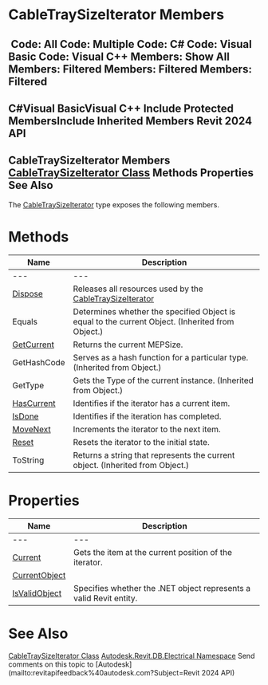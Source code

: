 # CableTraySizeIterator Members

﻿
 Code: All Code: Multiple Code: C# Code: Visual Basic Code: Visual C++  Members: Show All Members: Filtered Members: Filtered Members: Filtered   
---  
C#Visual BasicVisual C++
Include Protected MembersInclude Inherited Members
Revit 2024 API  
---  
CableTraySizeIterator Members  
[CableTraySizeIterator Class](474b13d0-1543-32d8-bb41-205d8cdd449f.md "CableTraySizeIterator Class") Methods Properties See Also  
---  
The [CableTraySizeIterator](474b13d0-1543-32d8-bb41-205d8cdd449f.md "CableTraySizeIterator Class") type exposes the following members.
# Methods
| Name | Description |
| --- | --- |
| --- | --- | --- |
| [Dispose](dbcdd265-1bc2-2b01-35d1-7e246a4d2a83.md "Dispose Method") | Releases all resources used by the [CableTraySizeIterator](474b13d0-1543-32d8-bb41-205d8cdd449f.md "CableTraySizeIterator Class") |
| Equals | Determines whether the specified Object is equal to the current Object. (Inherited from Object.) |
| [GetCurrent](9685cd25-4b38-fc59-5acb-240d6e9f9ee2.md "GetCurrent Method") | Returns the current MEPSize. |
| GetHashCode | Serves as a hash function for a particular type.  (Inherited from Object.) |
| GetType | Gets the Type of the current instance. (Inherited from Object.) |
| [HasCurrent](2e236a2a-52b2-4371-b1eb-f49c2f590267.md "HasCurrent Method") | Identifies if the iterator has a current item. |
| [IsDone](ccc7e176-c815-4a6e-421c-287116f29a30.md "IsDone Method") | Identifies if the iteration has completed. |
| [MoveNext](7fa204bb-df36-2a86-951d-422ce66e3fc3.md "MoveNext Method") | Increments the iterator to the next item. |
| [Reset](1f0364dd-b6a7-b501-0d85-eab4d4a3ffc8.md "Reset Method") | Resets the iterator to the initial state. |
| ToString | Returns a string that represents the current object. (Inherited from Object.) |

# Properties
| Name | Description |
| --- | --- |
| --- | --- | --- |
| [Current](4630e1ba-2b2f-05c9-1006-8adc936ea769.md "Current Property") | Gets the item at the current position of the iterator. |
| [CurrentObject](6355b507-a170-dd9e-df90-ff4a851c7194.md "CurrentObject Property") |
| [IsValidObject](c784ae64-8bfb-5274-3d21-fb3997fbbaa5.md "IsValidObject Property") | Specifies whether the .NET object represents a valid Revit entity. |

# See Also
[CableTraySizeIterator Class](474b13d0-1543-32d8-bb41-205d8cdd449f.md "CableTraySizeIterator Class")
[Autodesk.Revit.DB.Electrical Namespace](212a1314-7843-2c6c-3322-363127e4059f.md "Autodesk.Revit.DB.Electrical Namespace")
Send comments on this topic to [Autodesk](mailto:revitapifeedback%40autodesk.com?Subject=Revit 2024 API)